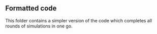 ## Formatted code ##

This folder contains a simpler version of the code which completes all rounds of simulations in one go. 

